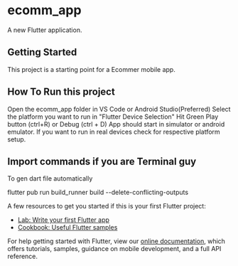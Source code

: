 # ecomm_app

A new Flutter application.

## Getting Started

This project is a starting point for a Ecommer mobile app.

## How To Run this project
Open the ecomm_app folder in VS Code or Android Studio(Preferred)
Select the platform you want to run in "Flutter Device Selection"
Hit Green Play button (ctrl+R) or Debug (ctrl + D)
App should start in simulator or android emulator. 
If you want to run in real devices check for respective platform setup.

## Import commands if you are Terminal guy

To gen dart file automatically

flutter pub run build_runner build --delete-conflicting-outputs 

A few resources to get you started if this is your first Flutter project:

- [Lab: Write your first Flutter app](https://flutter.dev/docs/get-started/codelab)
- [Cookbook: Useful Flutter samples](https://flutter.dev/docs/cookbook)

For help getting started with Flutter, view our
[online documentation](https://flutter.dev/docs), which offers tutorials,
samples, guidance on mobile development, and a full API reference.
